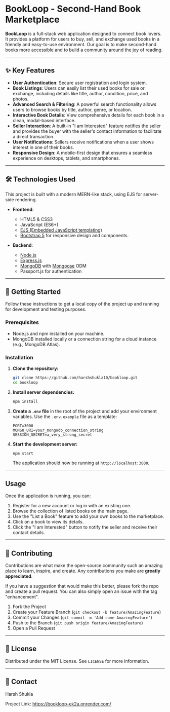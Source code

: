 # BookLoop - Second-Hand Book Marketplace



**BookLoop** is a full-stack web application designed to connect book lovers. It provides a platform for users to buy, sell, and exchange used books in a friendly and easy-to-use environment. Our goal is to make second-hand books more accessible and to build a community around the joy of reading.

---

## ✨ Key Features

* **User Authentication**: Secure user registration and login system.
* **Book Listings**: Users can easily list their used books for sale or exchange, including details like title, author, condition, price, and photos.
* **Advanced Search & Filtering**: A powerful search functionality allows users to browse books by title, author, genre, or location.
* **Interactive Book Details**: View comprehensive details for each book in a clean, modal-based interface.
* **Seller Interaction**: A built-in "I am Interested" feature notifies the seller and provides the buyer with the seller's contact information to facilitate a direct transaction.
* **User Notifications**: Sellers receive notifications when a user shows interest in one of their books.
* **Responsive Design**: A mobile-first design that ensures a seamless experience on desktops, tablets, and smartphones.

---

## 🛠️ Technologies Used

This project is built with a modern MERN-like stack, using EJS for server-side rendering.

* **Frontend**:
    * HTML5 & CSS3
    * JavaScript (ES6+)
    * [EJS (Embedded JavaScript templating)](https://ejs.co/)
    * [Bootstrap 5](https://getbootstrap.com/) for responsive design and components.

* **Backend**:
    * [Node.js](https://nodejs.org/)
    * [Express.js](https://expressjs.com/)
    * [MongoDB](https://www.mongodb.com/) with [Mongoose](https://mongoosejs.com/) ODM
    * Passport.js for authentication

---

## 🚀 Getting Started

Follow these instructions to get a local copy of the project up and running for development and testing purposes.

### Prerequisites

* Node.js and npm installed on your machine.
* MongoDB installed locally or a connection string for a cloud instance (e.g., MongoDB Atlas).

### Installation

1.  **Clone the repository:**
    ```sh
    git clone https://github.com/harshshukla10/bookloop.git
    cd bookloop
    ```

2.  **Install server dependencies:**
    ```sh
    npm install
    ```

3.  **Create a `.env` file** in the root of the project and add your environment variables. Use the `.env.example` file as a template:
    ```env
    PORT=3000
    MONGO_URI=your_mongodb_connection_string
    SESSION_SECRET=a_very_strong_secret
    ```

4.  **Start the development server:**
    ```sh
    npm start
    ```
    The application should now be running at `http://localhost:3000`.

---

## Usage

Once the application is running, you can:
1.  Register for a new account or log in with an existing one.
2.  Browse the collection of listed books on the main page.
3.  Use the "List a Book" feature to add your own books to the marketplace.
4.  Click on a book to view its details.
5.  Click the "I am Interested" button to notify the seller and receive their contact details.

---

## 🤝 Contributing

Contributions are what make the open-source community such an amazing place to learn, inspire, and create. Any contributions you make are **greatly appreciated**.

If you have a suggestion that would make this better, please fork the repo and create a pull request. You can also simply open an issue with the tag "enhancement".

1.  Fork the Project
2.  Create your Feature Branch (`git checkout -b feature/AmazingFeature`)
3.  Commit your Changes (`git commit -m 'Add some AmazingFeature'`)
4.  Push to the Branch (`git push origin feature/AmazingFeature`)
5.  Open a Pull Request

---

## 📄 License

Distributed under the MIT License. See `LICENSE` for more information.

---

## 📧 Contact

Harsh Shukla

Project Link: https://bookloop-ek2a.onrender.com/
